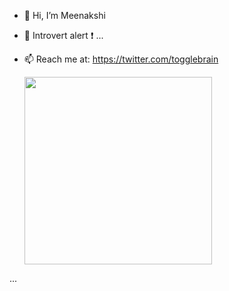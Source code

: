- 👋 Hi, I’m Meenakshi
- 👀 Introvert alert :exclamation: ...
- 📫 Reach me at: https://twitter.com/togglebrain

  <img src="https://user-images.githubusercontent.com/14012589/161041802-01f09320-ea99-46c2-9af2-410afedac3a5.jpg" width="300">
 ...

<!---
togglebrain/togglebrain is a ✨ special ✨ repository because its `README.md` (this file) appears on your GitHub profile.
You can click the Preview link to take a look at your changes.
--->
